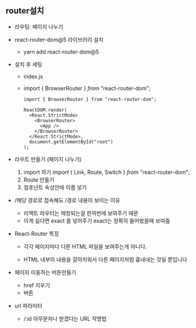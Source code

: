 ## router설치

- 라우팅: 페이지 나누기

- react-router-dom@5 라이브러리 설치

  - yarn add react-router-dom@5

- 설치 후 세팅

  - index.js 

  - import { BrowserRouter } *from* "react-router-dom"; 

    ``` react
    import { BrowserRouter } from "react-router-dom";
    
    ReactDOM.render(
      <React.StrictMode>
        <BrowserRouter>
          <App />
        </BrowserRouter>
      </React.StrictMode>,
      document.getElementById("root")
    );
    ```

    

- 라우트 만들기 (페이지 나누기)

  1. import 하기
     *import* { Link, Route, Switch } *from* "react-router-dom";
  2. Route 만들기
     <Route path="/"></Route>
  3. <Route path="/test" component={Test}></Route>
     컴포넌트 속성안에 이름 넣기

- /해당 경로로 접속해도 /경로 내용이 보이는 이유

  - 리액트 라우터는 매칭되는걸 한꺼번에 보여주기 때문
  - 이게 싫다면 exact 를 넣어주기 exact는 정확히 들어왔을때 보여줌
    <Route exact path='/'></Route>

- React-Router 특징

  - 각각 페이지마다 다른 HTML 파일을 보여주는게 아니다.

  - HTML 내부의 내용을 갈아치워서 다른 페이지처럼 흉내내는 것일 뿐입니다

- 페이지 이동하는 버튼만들기

  - href 지우기
  - <Link to='/'>버튼</Link>

- url 파라미터

  - /:id 아무문자나 받겠다는 URL 작명법

